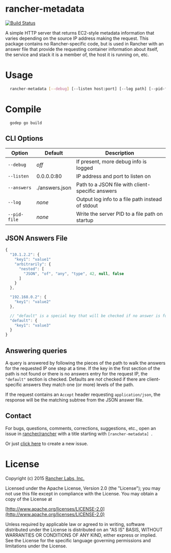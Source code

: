 rancher-metadata
===========

[![Build Status](http://drone.rancher.io/api/badge/github.com/rancher/rancher-metadata/status.svg?branch=master)](http://drone.rancher.io/github.com/rancherio/rancher-metadata)


A simple HTTP server that returns EC2-style metadata information that varies depending on the source IP address making the request.  This package contains no Rancher-specific code, but is used in Rancher with an answer file that provide the requesting container information about itself, the service and stack it is a member of, the host it is running on, etc.

# Usage
```bash
  rancher-metadata [--debug] [--listen host:port] [--log path] [--pid-file path] --answers /path/to/answers.json
```

# Compile
```
  godep go build
```

## CLI Options

Option      | Default        | Description
------------|----------------|------------
`--debug`   | *off*          | If present, more debug info is logged
`--listen`  | 0.0.0.0:80     | IP address and port to listen on
`--answers` | ./answers.json | Path to a JSON file with client-specific answers
`--log`     | *none*         | Output log info to a file path instead of stdout
`--pid-file`| *none*         | Write the server PID to a file path on startup

## JSON Answers File
```javascript
{
  "10.1.2.2": {
    "key1": "value1"
    "arbitrarily": {
      "nested": [
        "JSON", "of", "any", "type", 42, null, false
      ]
    }
  },

  "192.168.0.2": {
    "key1": "value2"
  },

  // "default" is a special key that will be checked if no answer is found in a client IP-specific entry
  "default": {
    "key1": "value3"
  }
}
```

## Answering queries
A query is answered by following the pieces of the path to walk the answers for the requested IP one step at a time.  If the key in the first section of the path is not found or there is no answers entry for the request IP, the `"default"` section is checked.  Defaults are *not* checked if there are client-specific answers they match one (or more) levels of the path.

If the request contains an `Accept` header requesting `application/json`, the response will be the matching subtree from the JSON answer file.

## Contact
For bugs, questions, comments, corrections, suggestions, etc., open an issue in
 [rancher/rancher](//github.com/rancher/rancher/issues) with a title starting with `[rancher-metadata] `.

Or just [click here](//github.com/rancher/rancher/issues/new?title=%5Brancher-metadata%5D%20) to create a new issue.

License
=======
Copyright (c) 2015 [Rancher Labs, Inc.](http://rancher.com)

Licensed under the Apache License, Version 2.0 (the "License");
you may not use this file except in compliance with the License.
You may obtain a copy of the License at

[http://www.apache.org/licenses/LICENSE-2.0](http://www.apache.org/licenses/LICENSE-2.0)

Unless required by applicable law or agreed to in writing, software
distributed under the License is distributed on an "AS IS" BASIS,
WITHOUT WARRANTIES OR CONDITIONS OF ANY KIND, either express or implied.
See the License for the specific language governing permissions and
limitations under the License.
